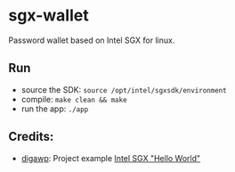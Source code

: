# sgx-wallet
Password wallet based on Intel SGX for linux.

## Run
  - source the SDK:  `source /opt/intel/sgxsdk/environment`
  - compile: `make clean && make`
  - run the app: `./app`

## Credits:
  - [digawp](https://github.com/digawp): Project example [Intel SGX "Hello World"](https://github.com/digawp/hello-enclave)